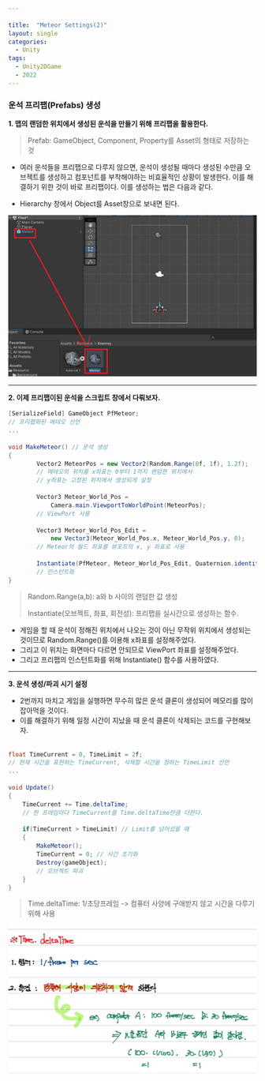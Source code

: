 ```yaml
---

title:  "Meteor Settings(2)"
layout: single
categories:
  - Unity
tags:
  - Unity2DGame
  - 2022
---
```


### 운석 프리팹(Prefabs) 생성

**1. 맵의 랜덤한 위치에서 생성된 운석을 만들기 위해 프리팹을 활용한다.**

> Prefab: GameObject, Component, Property를  Asset의 형태로 저장하는 것

- 여러 운석들을 프리팹으로 다루지 않으면, 운석이 생성될 때마다 생성된 수만큼 오브젝트를 생성하고 컴포넌트를 부착해야하는 비효율적인 상황이 발생한다. 이를 해결하기 위한 것이 바로 프리팹이다.  이를 생성하는 법은 다음과 같다.

- Hierarchy 창에서 Object를 Asset창으로 보내면 된다.

![Prefabs](/assets/images/2022_prefab.png)

---

**2. 이제 프리팹이된 운석을 스크립트 창에서 다뤄보자.**
```C#
[SerializeField] GameObject PfMeteor;
// 프리팹화된 메테오 선언
...

void MakeMeteor() // 운석 생성
{
        Vector2 MeteorPos = new Vector2(Random.Range(0f, 1f), 1.2f);
        // 메테오의 위치를 x좌표는 0부터 1까지 랜덤한 위치에서
        // y좌표는 고정된 위치에서 생성되게 설정
        
        Vector3 Meteor_World_Pos = 
            Camera.main.ViewportToWorldPoint(MeteorPos);
        // ViewPort 사용

        Vector3 Meteor_World_Pos_Edit =
            new Vector3(Meteor_World_Pos.x, Meteor_World_Pos.y, 0);
		// Meteor의 월드 좌표를 뷰포트의 x, y 좌표로 사용
		
        Instantiate(PfMeteor, Meteor_World_Pos_Edit, Quaternion.identity);
        // 인스턴트화
}

```

> Random.Range(a,b): a와 b 사이의 랜덤한 값 생성 
> 
> Instantiate(오브젝트, 좌표, 회전성): 프리팹을 실시간으로 생성하는 함수. 

- 게임을 할 때 운석이 정해진 위치에서 나오는 것이 아닌 무작위 위치에서 생성되는 것이므로 Random.Range()를 이용해 x좌표를 설정해주었다.
- 그리고 이 위치는 화면마다 다르면 안되므로 ViewPort 좌표를 설정해주었다.
- 그리고 프리팹의 인스턴트화를 위해 Instantiate() 함수를 사용하였다.

---

**3. 운석 생성/파괴 시기 설정**
- 2번까지 마치고 게임을 실행하면 무수히 많은 운석 클론이 생성되어 메모리를 많이 잡아먹을 것이다.
- 이를 해결하기 위해 일정 시간이 지났을 때 운석 클론이 삭제되는 코드를 구현해보자.

```C#

float TimeCurrent = 0, TimeLimit = 2f;
// 현재 시간을 표현하는 TimeCurrent, 삭제할 시간을 정하는 TimeLimit 선언
...

void Update()
{
	TimeCurrent += Time.deltaTime;
	// 한 프레임마다 TimeCurrent를 Time.deltaTime만큼 더한다.

	if(TimeCurrent > TimeLimit) // Limit를 넘어섰을 때
	{
	    MakeMeteor();
	    TimeCurrent = 0; // 시간 초기화
	    Destroy(gameObject);
	    // 오브젝트 파괴
	}
}

```

> Time.deltaTime: 1/초당프레임 -> 컴퓨터 사양에 구애받지 않고 시간을 다루기 위해 사용

![deltatime](/assets/images/2022_time_deltatime.png)

